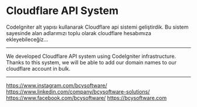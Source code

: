 # Cloudflare API System
 CodeIgniter alt yapısı kullanarak Cloudflare api sistemi geliştirdik. Bu sistem sayesinde alan adlarımızı toplu olarak cloudflare hesabımıza ekleyebileceğiz...
 
 -----------------
 
 We developed Cloudflare API system using CodeIgniter infrastructure. Thanks to this system, we will be able to add our domain names to our cloudflare account in bulk.
 
  -----------------
  
  https://www.instagram.com/bcysoftware/
  https://www.linkedin.com/company/bcysoftware-solutions/
  https://www.facebook.com/bcysoftware/
  https://bcysoftware.com
